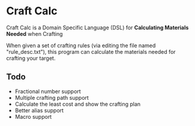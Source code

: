 Craft Calc
==========

Craft Calc is a Domain Specific Language (DSL) for **Calculating Materials Needed** when Crafting

When given a set of crafting rules (via editing the file named "rule_desc.txt"), this program can calculate the materials needed for crafting your target.

Todo
----

- Fractional number support
- Multiple crafting path support
- Calculate the least cost and show the crafting plan
- Better alias support
- Macro support

